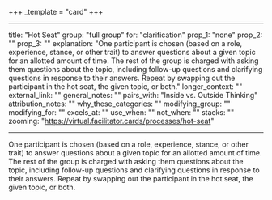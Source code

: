 +++
_template = "card"
+++

---
title: "Hot Seat"
group: "full group"
for: "clarification"
prop_1: "none"
prop_2: ""
prop_3: ""
explanation: "One participant is chosen (based on a role, experience, stance, or other trait) to answer questions about a given topic for an allotted amount of time. The rest of the group is charged with asking them questions about the topic, including follow-up questions and clarifying questions in response to their answers. Repeat by swapping out the participant in the hot seat, the given topic, or both."
longer_context: ""
external_link: ""
general_notes: ""
pairs_with: "Inside vs. Outside Thinking"
attribution_notes: ""
why_these_categories: ""
modifying_group: ""
modifying_for: ""
excels_at: ""
use_when: ""
not_when: ""
stacks: ""
zooming: "https://virtual.facilitator.cards/processes/hot-seat"

---

One participant is chosen (based on a role, experience, stance, or other trait) to answer questions about a given topic for an allotted amount of time. The rest of the group is charged with asking them questions about the topic, including follow-up questions and clarifying questions in response to their answers. Repeat by swapping out the participant in the hot seat, the given topic, or both.
